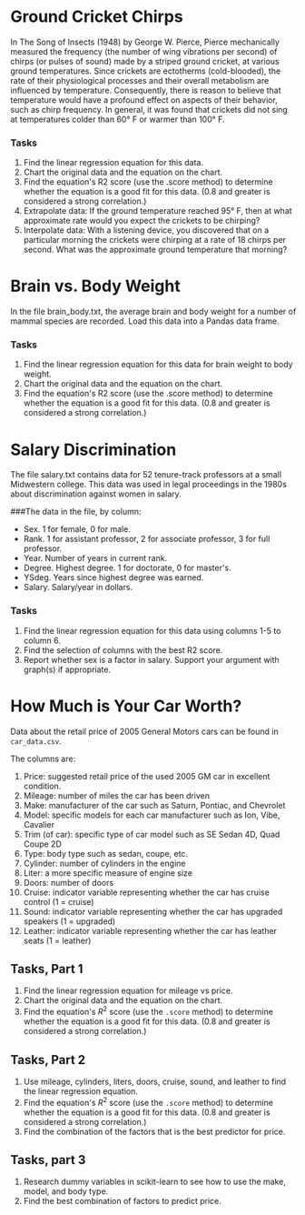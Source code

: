 
# Ground Cricket Chirps

In The Song of Insects (1948) by George W. Pierce, Pierce mechanically measured the frequency (the number of wing vibrations per second) of chirps (or pulses of sound) made by a striped ground cricket, at various ground temperatures. Since crickets are ectotherms (cold-blooded), the rate of their physiological processes and their overall metabolism are influenced by temperature. Consequently, there is reason to believe that temperature would have a profound effect on aspects of their behavior, such as chirp frequency.
In general, it was found that crickets did not sing at temperatures colder than 60° F or warmer than 100° F.


### Tasks
1. Find the linear regression equation for this data.
2. Chart the original data and the equation on the chart.
3. Find the equation's R2 score (use the .score method) to determine whether the equation is a good fit for this data. (0.8 and greater is considered a strong correlation.)
4. Extrapolate data: If the ground temperature reached 95° F, then at what approximate rate would you expect the crickets to be chirping?
5. Interpolate data: With a listening device, you discovered that on a particular morning the crickets were chirping at a rate of 18 chirps per second. What was the approximate ground temperature that morning?

# Brain vs. Body Weight
In the file brain_body.txt, the average brain and body weight for a number of mammal species are recorded. Load this data into a Pandas data frame.

### Tasks
1. Find the linear regression equation for this data for brain weight to body weight.
2. Chart the original data and the equation on the chart.
3. Find the equation's R2 score (use the .score method) to determine whether the equation is a good fit for this data. (0.8 and greater is considered a strong correlation.)

# Salary Discrimination
The file salary.txt contains data for 52 tenure-track professors at a small Midwestern college. This data was used in legal proceedings in the 1980s about discrimination against women in salary.

###The data in the file, by column:
- Sex. 1 for female, 0 for male.
- Rank. 1 for assistant professor, 2 for associate professor, 3 for full professor.
- Year. Number of years in current rank.
- Degree. Highest degree. 1 for doctorate, 0 for master's.
- YSdeg. Years since highest degree was earned.
- Salary. Salary/year in dollars.

### Tasks
1. Find the linear regression equation for this data using columns 1-5 to column 6.
2. Find the selection of columns with the best R2 score.
3. Report whether sex is a factor in salary. Support your argument with graph(s) if appropriate.

# How Much is Your Car Worth?

Data about the retail price of 2005 General Motors cars can be found in `car_data.csv`.

The columns are:

1. Price: suggested retail price of the used 2005 GM car in excellent condition.
2. Mileage: number of miles the car has been driven
3. Make: manufacturer of the car such as Saturn, Pontiac, and Chevrolet
4. Model: specific models for each car manufacturer such as Ion, Vibe, Cavalier
5. Trim (of car): specific type of car model such as SE Sedan 4D, Quad Coupe 2D          
6. Type: body type such as sedan, coupe, etc.      
7. Cylinder: number of cylinders in the engine        
8. Liter: a more specific measure of engine size     
9. Doors: number of doors           
10. Cruise: indicator variable representing whether the car has cruise control (1 = cruise)
11. Sound: indicator variable representing whether the car has upgraded speakers (1 = upgraded)
12. Leather: indicator variable representing whether the car has leather seats (1 = leather)

## Tasks, Part 1

1. Find the linear regression equation for mileage vs price.
2. Chart the original data and the equation on the chart.
3. Find the equation's $R^2$ score (use the `.score` method) to determine whether the
equation is a good fit for this data. (0.8 and greater is considered a strong correlation.)

## Tasks, Part 2

1. Use mileage, cylinders, liters, doors, cruise, sound, and leather to find the linear regression equation.
2. Find the equation's $R^2$ score (use the `.score` method) to determine whether the
equation is a good fit for this data. (0.8 and greater is considered a strong correlation.)
3. Find the combination of the factors that is the best predictor for price.

## Tasks, part 3

1. Research dummy variables in scikit-learn to see how to use the make, model, and body type.
2. Find the best combination of factors to predict price.
